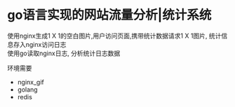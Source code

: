 # go语言实现的网站流量分析|统计系统  
使用nginx生成1 X 1的空白图片,用户访问页面,携带统计数据请求1 X 1图片, 统计信息存入nginx访问日志  
使用go读取nginx日志, 分析统计日志数据  
  
环境需要
* nginx_gif
* golang
* redis  


